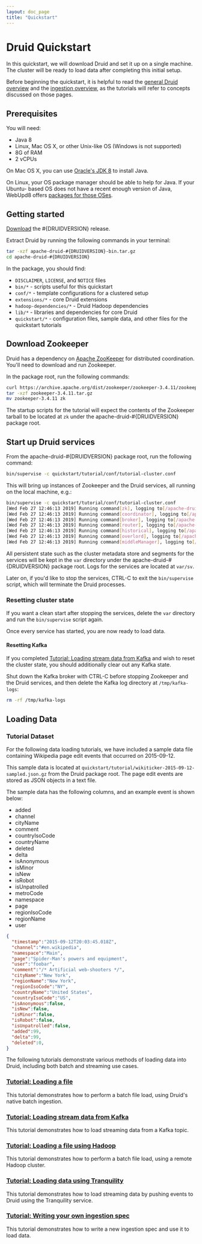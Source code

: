 ```yaml
---
layout: doc_page
title: "Quickstart"
---
```


<!--
  ~ Licensed to the Apache Software Foundation (ASF) under one
  ~ or more contributor license agreements.  See the NOTICE file
  ~ distributed with this work for additional information
  ~ regarding copyright ownership.  The ASF licenses this file
  ~ to you under the Apache License, Version 2.0 (the
  ~ "License"); you may not use this file except in compliance
  ~ with the License.  You may obtain a copy of the License at
  ~
  ~   http://www.apache.org/licenses/LICENSE-2.0
  ~
  ~ Unless required by applicable law or agreed to in writing,
  ~ software distributed under the License is distributed on an
  ~ "AS IS" BASIS, WITHOUT WARRANTIES OR CONDITIONS OF ANY
  ~ KIND, either express or implied.  See the License for the
  ~ specific language governing permissions and limitations
  ~ under the License.
  -->

# Druid Quickstart

In this quickstart, we will download Druid and set it up on a single machine. The cluster will be ready to load data
after completing this initial setup.

Before beginning the quickstart, it is helpful to read the [general Druid overview](../design/index.html) and the
[ingestion overview](../ingestion/index.html), as the tutorials will refer to concepts discussed on those pages.

## Prerequisites

You will need:

  * Java 8
  * Linux, Mac OS X, or other Unix-like OS (Windows is not supported)
  * 8G of RAM
  * 2 vCPUs

On Mac OS X, you can use [Oracle's JDK
8](http://www.oracle.com/technetwork/java/javase/downloads/jdk8-downloads-2133151.html) to install
Java.

On Linux, your OS package manager should be able to help for Java. If your Ubuntu-
based OS does not have a recent enough version of Java, WebUpd8 offers [packages for those
OSes](http://www.webupd8.org/2012/09/install-oracle-java-8-in-ubuntu-via-ppa.html).

## Getting started

[Download](https://www.apache.org/dyn/closer.cgi?path=/incubator/druid/#{DRUIDVERSION}/apache-druid-#{DRUIDVERSION}-bin.tar.gz)
the #{DRUIDVERSION} release.

Extract Druid by running the following commands in your terminal:

```bash
tar -xzf apache-druid-#{DRUIDVERSION}-bin.tar.gz
cd apache-druid-#{DRUIDVERSION}
```

In the package, you should find:

* `DISCLAIMER`, `LICENSE`, and `NOTICE` files
* `bin/*` - scripts useful for this quickstart
* `conf/*` - template configurations for a clustered setup
* `extensions/*` - core Druid extensions
* `hadoop-dependencies/*` - Druid Hadoop dependencies
* `lib/*` - libraries and dependencies for core Druid
* `quickstart/*` - configuration files, sample data, and other files for the quickstart tutorials

## Download Zookeeper

Druid has a dependency on [Apache ZooKeeper](http://zookeeper.apache.org/) for distributed coordination. You'll
need to download and run Zookeeper.

In the package root, run the following commands:

```bash
curl https://archive.apache.org/dist/zookeeper/zookeeper-3.4.11/zookeeper-3.4.11.tar.gz -o zookeeper-3.4.11.tar.gz
tar -xzf zookeeper-3.4.11.tar.gz
mv zookeeper-3.4.11 zk
```

The startup scripts for the tutorial will expect the contents of the Zookeeper tarball to be located at `zk` under the apache-druid-#{DRUIDVERSION} package root.

## Start up Druid services

From the apache-druid-#{DRUIDVERSION} package root, run the following command:

```bash
bin/supervise -c quickstart/tutorial/conf/tutorial-cluster.conf
```

This will bring up instances of Zookeeper and the Druid services, all running on the local machine, e.g.:

```bash
bin/supervise -c quickstart/tutorial/conf/tutorial-cluster.conf
[Wed Feb 27 12:46:13 2019] Running command[zk], logging to[/apache-druid-#{DRUIDVERSION}/var/sv/zk.log]: bin/run-zk quickstart/tutorial/conf
[Wed Feb 27 12:46:13 2019] Running command[coordinator], logging to[/apache-druid-#{DRUIDVERSION}/var/sv/coordinator.log]: bin/run-druid coordinator quickstart/tutorial/conf
[Wed Feb 27 12:46:13 2019] Running command[broker], logging to[/apache-druid-#{DRUIDVERSION}/var/sv/broker.log]: bin/run-druid broker quickstart/tutorial/conf
[Wed Feb 27 12:46:13 2019] Running command[router], logging to[/apache-druid-#{DRUIDVERSION}/var/sv/router.log]: bin/run-druid router quickstart/tutorial/conf
[Wed Feb 27 12:46:13 2019] Running command[historical], logging to[/apache-druid-#{DRUIDVERSION}/var/sv/historical.log]: bin/run-druid historical quickstart/tutorial/conf
[Wed Feb 27 12:46:13 2019] Running command[overlord], logging to[/apache-druid-#{DRUIDVERSION}/var/sv/overlord.log]: bin/run-druid overlord quickstart/tutorial/conf
[Wed Feb 27 12:46:13 2019] Running command[middleManager], logging to[/apache-druid-#{DRUIDVERSION}/var/sv/middleManager.log]: bin/run-druid middleManager quickstart/tutorial/conf
```

All persistent state such as the cluster metadata store and segments for the services will be kept in the `var` directory under the apache-druid-#{DRUIDVERSION} package root. Logs for the services are located at `var/sv`.

Later on, if you'd like to stop the services, CTRL-C to exit the `bin/supervise` script, which will terminate the Druid processes.

### Resetting cluster state

If you want a clean start after stopping the services, delete the `var` directory and run the `bin/supervise` script again.

Once every service has started, you are now ready to load data.

#### Resetting Kafka

If you completed [Tutorial: Loading stream data from Kafka](./tutorial-kafka.html) and wish to reset the cluster state, you should additionally clear out any Kafka state.

Shut down the Kafka broker with CTRL-C before stopping Zookeeper and the Druid services, and then delete the Kafka log directory at `/tmp/kafka-logs`:

```bash
rm -rf /tmp/kafka-logs
```

## Loading Data

### Tutorial Dataset

For the following data loading tutorials, we have included a sample data file containing Wikipedia page edit events that occurred on 2015-09-12.

This sample data is located at `quickstart/tutorial/wikiticker-2015-09-12-sampled.json.gz` from the Druid package root. The page edit events are stored as JSON objects in a text file.

The sample data has the following columns, and an example event is shown below:

  * added
  * channel
  * cityName
  * comment
  * countryIsoCode
  * countryName
  * deleted
  * delta
  * isAnonymous
  * isMinor
  * isNew
  * isRobot
  * isUnpatrolled
  * metroCode
  * namespace
  * page
  * regionIsoCode
  * regionName
  * user

```json
{
  "timestamp":"2015-09-12T20:03:45.018Z",
  "channel":"#en.wikipedia",
  "namespace":"Main",
  "page":"Spider-Man's powers and equipment",
  "user":"foobar",
  "comment":"/* Artificial web-shooters */",
  "cityName":"New York",
  "regionName":"New York",
  "regionIsoCode":"NY",
  "countryName":"United States",
  "countryIsoCode":"US",
  "isAnonymous":false,
  "isNew":false,
  "isMinor":false,
  "isRobot":false,
  "isUnpatrolled":false,
  "added":99,
  "delta":99,
  "deleted":0,
}
```

The following tutorials demonstrate various methods of loading data into Druid, including both batch and streaming use cases.

### [Tutorial: Loading a file](./tutorial-batch.html)

This tutorial demonstrates how to perform a batch file load, using Druid's native batch ingestion.

### [Tutorial: Loading stream data from Kafka](./tutorial-kafka.html)

This tutorial demonstrates how to load streaming data from a Kafka topic.

### [Tutorial: Loading a file using Hadoop](./tutorial-batch-hadoop.html)

This tutorial demonstrates how to perform a batch file load, using a remote Hadoop cluster.

### [Tutorial: Loading data using Tranquility](./tutorial-tranquility.html)

This tutorial demonstrates how to load streaming data by pushing events to Druid using the Tranquility service.

### [Tutorial: Writing your own ingestion spec](./tutorial-ingestion-spec.html)

This tutorial demonstrates how to write a new ingestion spec and use it to load data.
